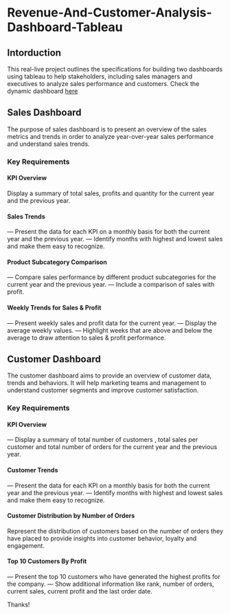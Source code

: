 # Revenue-And-Customer-Analysis-Dashboard-Tableau

## Intorduction
This real-live project outlines the specifications for building two dashboards using tableau to help stakeholders, including sales managers and executives to analyze sales performance and customers. Check the dynamic dashboard [here](https://public.tableau.com/views/SalesCustomerDashboardsDynamic_17146147121430/SalesDashboard?:language=en-US&publish=yes&:sid=&:display_count=n&:origin=viz_share_link)

## Sales Dashboard
The purpose of sales dashboard is to present an overview of the sales metrics and trends in order to analyze year-over-year sales performance and understand sales trends.

### Key Requirements

#### KPI Overview
Display a summary of total sales, profits and quantity for the current year and the previous year.

#### Sales Trends
—	Present the data for each KPI on a monthly basis for both the current year and the previous year.
—	Identify months with highest and lowest sales and make them easy to recognize.

#### Product Subcategory Comparison
—	Compare sales performance by different product subcategories for the current year and the previous year.
—	Include a comparison of sales with profit.

#### Weekly Trends for Sales & Profit
—	Present weekly sales and profit data for the current year.
—	Display the average weekly values.
—	Highlight weeks that are above and below the average to draw attention to sales & profit performance.

## Customer Dashboard
The customer dashboard aims to provide an overview of customer data, trends and behaviors. It will help marketing teams and management to understand customer segments and improve customer satisfaction.

### Key Requirements

#### KPI Overview
—	Display a summary of total number of customers , total sales per customer and total number of orders for the current year and the previous year.

#### Customer Trends
—	Present the data for each KPI on a monthly basis for both the current year and the previous year.
—	Identify months with highest and lowest sales and make them easy to recognize.

#### Customer Distribution by Number of Orders
Represent the distribution of customers based on the number of orders they have placed to provide insights into customer behavior, loyalty and engagement.

#### Top 10 Customers By Profit
—	Present the top 10 customers who have generated the highest profits for the company.
—	Show additional information like rank, number of orders, current sales, current profit and the last order date.

Thanks!





